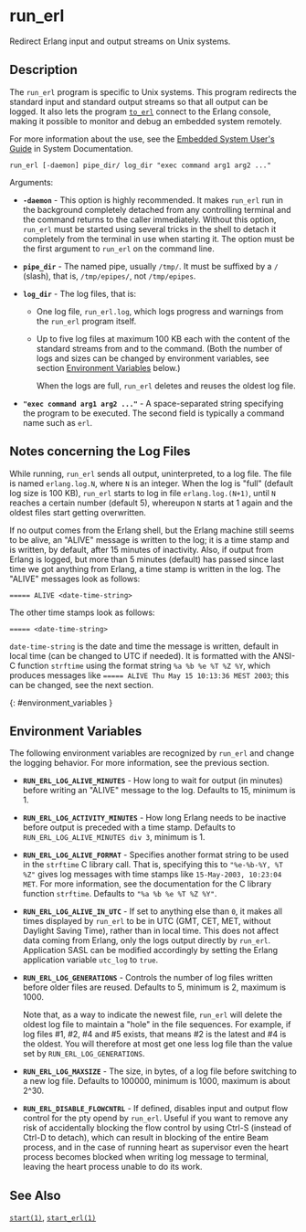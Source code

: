 <!--
%CopyrightBegin%

Copyright Ericsson AB 2023-2024. All Rights Reserved.

Licensed under the Apache License, Version 2.0 (the "License");
you may not use this file except in compliance with the License.
You may obtain a copy of the License at

    http://www.apache.org/licenses/LICENSE-2.0

Unless required by applicable law or agreed to in writing, software
distributed under the License is distributed on an "AS IS" BASIS,
WITHOUT WARRANTIES OR CONDITIONS OF ANY KIND, either express or implied.
See the License for the specific language governing permissions and
limitations under the License.

%CopyrightEnd%
-->
# run_erl

Redirect Erlang input and output streams on Unix systems.

## Description

The `run_erl` program is specific to Unix systems. This program redirects the
standard input and standard output streams so that all output can be logged. It
also lets the program [`to_erl`](`e:system:embedded.md#to_erl`) connect to the
Erlang console, making it possible to monitor and debug an embedded system remotely.

For more information about the use, see the
[Embedded System User's Guide](`e:system:embedded.md`) in System
Documentation.

```text
run_erl [-daemon] pipe_dir/ log_dir "exec command arg1 arg2 ..."
```

Arguments:

- **`-daemon`** - This option is highly recommended. It makes `run_erl` run in
  the background completely detached from any controlling terminal and the
  command returns to the caller immediately. Without this option, `run_erl` must
  be started using several tricks in the shell to detach it completely from the
  terminal in use when starting it. The option must be the first argument to
  `run_erl` on the command line.

- **`pipe_dir`** - The named pipe, usually `/tmp/`. It must be suffixed by a `/`
  (slash), that is, `/tmp/epipes/`, not `/tmp/epipes`.

- **`log_dir`** - The log files, that is:

  - One log file, `run_erl.log`, which logs progress and warnings from the
    `run_erl` program itself.
  - Up to five log files at maximum 100 KB each with the content of the standard
    streams from and to the command. (Both the number of logs and sizes can be
    changed by environment variables, see section
    [Environment Variables](run_erl_cmd.md#environment_variables) below.)

    When the logs are full, `run_erl` deletes and reuses the oldest log file.

- **`"exec command arg1 arg2 ..."`** - A space-separated string specifying the
  program to be executed. The second field is typically a command name such as
  `erl`.

## Notes concerning the Log Files

While running, `run_erl` sends all output, uninterpreted, to a log file. The
file is named `erlang.log.N`, where `N` is an integer. When the log is "full"
(default log size is 100 KB), `run_erl` starts to log in file
`erlang.log.(N+1)`, until `N` reaches a certain number (default 5), whereupon
`N` starts at 1 again and the oldest files start getting overwritten.

If no output comes from the Erlang shell, but the Erlang machine still seems to
be alive, an "ALIVE" message is written to the log; it is a time stamp and is
written, by default, after 15 minutes of inactivity. Also, if output from Erlang
is logged, but more than 5 minutes (default) has passed since last time we got
anything from Erlang, a time stamp is written in the log. The "ALIVE" messages
look as follows:

```text
===== ALIVE <date-time-string>
```

The other time stamps look as follows:

```text
===== <date-time-string>
```

`date-time-string` is the date and time the message is written, default in local
time (can be changed to UTC if needed). It is formatted with the ANSI-C function
`strftime` using the format string `%a %b %e %T %Z %Y`, which produces messages
like `===== ALIVE Thu May 15 10:13:36 MEST 2003`; this can be changed, see the
next section.

[](){: #environment_variables }

## Environment Variables

The following environment variables are recognized by `run_erl` and change the
logging behavior. For more information, see the previous section.

- **`RUN_ERL_LOG_ALIVE_MINUTES`** - How long to wait for output (in minutes)
  before writing an "ALIVE" message to the log. Defaults to 15, minimum is 1.

- **`RUN_ERL_LOG_ACTIVITY_MINUTES`** - How long Erlang needs to be inactive
  before output is preceded with a time stamp. Defaults to
  `RUN_ERL_LOG_ALIVE_MINUTES div 3`, minimum is 1.

- **`RUN_ERL_LOG_ALIVE_FORMAT`** - Specifies another format string to be used in
  the `strftime` C library call. That is, specifying this to `"%e-%b-%Y, %T %Z"`
  gives log messages with time stamps like `15-May-2003, 10:23:04 MET`. For more
  information, see the documentation for the C library function `strftime`.
  Defaults to `"%a %b %e %T %Z %Y"`.

- **`RUN_ERL_LOG_ALIVE_IN_UTC`** - If set to anything else than `0`, it makes
  all times displayed by `run_erl` to be in UTC (GMT, CET, MET, without Daylight
  Saving Time), rather than in local time. This does not affect data coming from
  Erlang, only the logs output directly by `run_erl`. Application SASL can be
  modified accordingly by setting the Erlang application variable `utc_log` to
  `true`.

- **`RUN_ERL_LOG_GENERATIONS`** - Controls the number of log files written
  before older files are reused. Defaults to 5, minimum is 2, maximum is 1000.

  Note that, as a way to indicate the newest file, `run_erl` will delete the
  oldest log file to maintain a "hole" in the file sequences. For example, if
  log files #1, #2, #4 and #5 exists, that means #2 is the latest and #4 is the
  oldest. You will therefore at most get one less log file than the value set by
  `RUN_ERL_LOG_GENERATIONS`.

- **`RUN_ERL_LOG_MAXSIZE`** - The size, in bytes, of a log file before switching
  to a new log file. Defaults to 100000, minimum is 1000, maximum is about 2^30.

- **`RUN_ERL_DISABLE_FLOWCNTRL`** - If defined, disables input and output flow
  control for the pty opend by `run_erl`. Useful if you want to remove any risk
  of accidentally blocking the flow control by using Ctrl-S (instead of Ctrl-D
  to detach), which can result in blocking of the entire Beam process, and in
  the case of running heart as supervisor even the heart process becomes blocked
  when writing log message to terminal, leaving the heart process unable to do
  its work.

## See Also

[`start(1)`](start_cmd.md), [`start_erl(1)`](start_erl_cmd.md)
